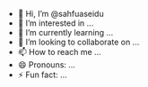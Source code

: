 - 👋 Hi, I’m @sahfuaseidu
- 👀 I’m interested in ...
- 🌱 I’m currently learning ...
- 💞️ I’m looking to collaborate on ...
- 📫 How to reach me ...
- 😄 Pronouns: ...
- ⚡ Fun fact: ...

<!---
sahfuaseidu/sahfuaseidu is a ✨ special ✨ repository because its `README.md` (this file) appears on your GitHub profile.
You can click the Preview link to take a look at your changes.
--->
